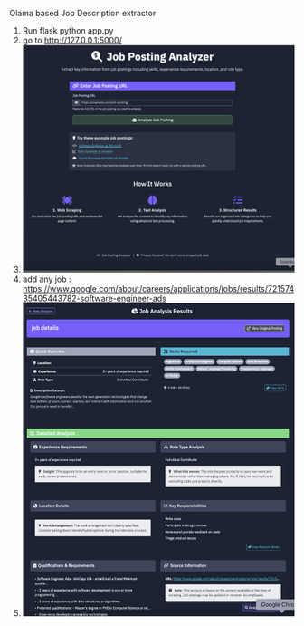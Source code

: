 Olama based Job Description extractor

1. Run flask  python app.py
2. go to http://127.0.0.1:5000/
3. ![Home Page](output/landing.png)
4. add any job : https://www.google.com/about/careers/applications/jobs/results/72157435405443782-software-engineer-ads
5. ![Job Page](output/analyse.png)
